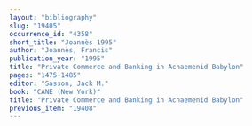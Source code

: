 ```yaml
---
layout: "bibliography"
slug: "19405"
occurrence_id: "4358"
short_title: "Joannès 1995"
author: "Joannès, Francis"
publication_year: "1995"
title: "Private Commerce and Banking in Achaemenid Babylon"
pages: "1475-1485"
editor: "Sasson, Jack M."
book: "CANE (New York)"
title: "Private Commerce and Banking in Achaemenid Babylon"
previous_item: "19408"
---
```

